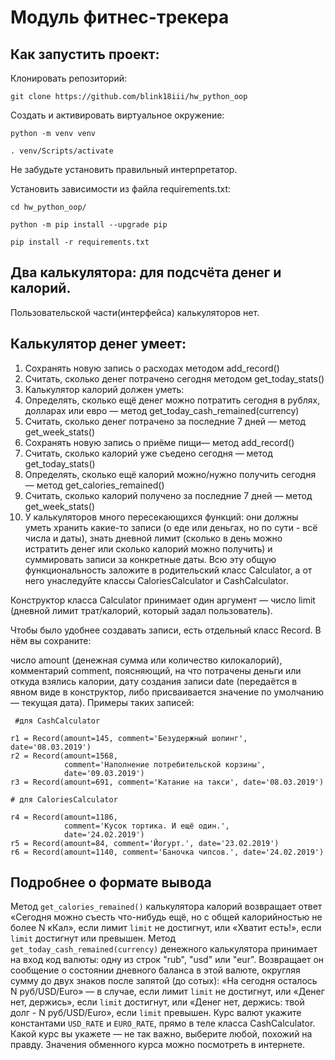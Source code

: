 # Модуль фитнес-трекера

## Как запустить проект:

Клонировать репозиторий:
```
git clone https://github.com/blink18iii/hw_python_oop
```
Cоздать и активировать виртуальное окружение:
```
python -m venv venv

. venv/Scripts/activate
```
Не забудьте установить правильный интерпретатор.

Установить зависимости из файла requirements.txt:
```
cd hw_python_oop/

python -m pip install --upgrade pip

pip install -r requirements.txt
```
## Два калькулятора: для подсчёта денег и калорий.
Пользовательской части(интерфейса) калькуляторов нет.

## Калькулятор денег умеет:
<ol>
<li>Сохранять новую запись о расходах методом add_record()</li>
<li>Считать, сколько денег потрачено сегодня методом get_today_stats()</li>
<li>Калькулятор калорий должен уметь:</li>
<li>Определять, сколько ещё денег можно потратить сегодня в рублях, долларах или евро — метод get_today_cash_remained(currency)</li>
<li>Считать, сколько денег потрачено за последние 7 дней — метод get_week_stats()</li>
<li>Сохранять новую запись о приёме пищи— метод add_record()</li>
<li>Считать, сколько калорий уже съедено сегодня — метод get_today_stats()</li>
<li>Определять, сколько ещё калорий можно/нужно получить сегодня — метод get_calories_remained()</li>
<li>Считать, сколько калорий получено за последние 7 дней — метод get_week_stats()</li>
<li>У калькуляторов много пересекающихся функций: они должны уметь хранить какие-то записи
(о еде или деньгах, но по сути - всё числа и даты), знать дневной лимит (сколько в день можно истратить денег или сколько калорий можно получить)
и суммировать записи за конкретные даты. Всю эту общую функциональность заложите в родительский класс Calculator, а от него унаследуйте классы CaloriesCalculator и CashCalculator.</li>
</ol>

Конструктор класса Calculator принимает один аргумент — число limit (дневной лимит трат/калорий, который задал пользователь).

Чтобы было удобнее создавать записи, есть отдельный класс Record. В нём вы сохраните:

число amount (денежная сумма или количество килокалорий),
комментарий comment, поясняющий, на что потрачены деньги или откуда взялись калории,
дату создания записи date (передаётся в явном виде в конструктор, либо присваивается значение по умолчанию — текущая дата).
Примеры таких записей:

```
 #для CashCalculator 
 
r1 = Record(amount=145, comment='Безудержный шопинг', date='08.03.2019')
r2 = Record(amount=1568,
            comment='Наполнение потребительской корзины',
            date='09.03.2019')
r3 = Record(amount=691, comment='Катание на такси', date='08.03.2019')

# для CaloriesCalculator

r4 = Record(amount=1186,
            comment='Кусок тортика. И ещё один.',
            date='24.02.2019')
r5 = Record(amount=84, comment='Йогурт.', date='23.02.2019')
r6 = Record(amount=1140, comment='Баночка чипсов.', date='24.02.2019')
```

## Подробнее о формате вывода
Метод ```get_calories_remained()``` калькулятора калорий возвращает ответ
«Сегодня можно съесть что-нибудь ещё, но с общей калорийностью не более N кКал», если лимит ```limit``` не достигнут,
или «Хватит есть!», если ```limit``` достигнут или превышен.
Метод ```get_today_cash_remained(currency)``` денежного калькулятора принимает на вход код валюты: одну из строк "rub", "usd" или "eur". Возвращает он сообщение о состоянии дневного баланса в этой валюте, округляя сумму до двух знаков после запятой (до сотых):
«На сегодня осталось N руб/USD/Euro» — в случае, если лимит ```limit``` не достигнут,
или «Денег нет, держись», если ```limit``` достигнут,
или «Денег нет, держись: твой долг - N руб/USD/Euro», если ```limit``` превышен.
Курс валют укажите константами ```USD_RATE``` и ```EURO_RATE```, прямо в теле класса CashCalculator. Какой курс вы укажете — не так важно, выберите любой, похожий на правду. Значения обменного курса можно посмотреть в интернете.

